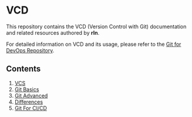 # VCD

This repository contains the VCD (Version Control with Git) documentation and related resources authored by **rln**.

For detailed information on VCD and its usage, please refer to the [Git for DevOps Repository](https://github.com/r-narayanan4/Git-for-Devops.git).

## Contents

1. [VCS](https://github.com/r-narayanan4/Git-for-Devops/tree/main/1.VCS)
2. [Git Basics](https://github.com/r-narayanan4/Git-for-Devops/tree/main/2.Git-Basics)
3. [Git Advanced](https://github.com/r-narayanan4/Git-for-Devops/tree/main/3.Git-Advanced)
4. [Differences](https://github.com/r-narayanan4/Git-for-Devops/tree/main/4.Differences)
5. [Git For CI/CD](https://github.com/r-narayanan4/Git-for-Devops/tree/main/5.Git-For-CI-CD)

